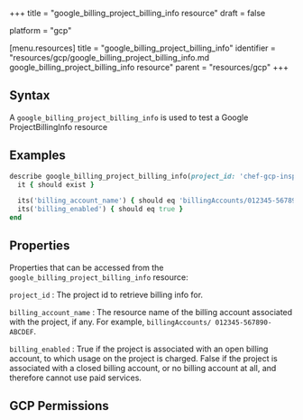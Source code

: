 +++
title = "google_billing_project_billing_info resource"
draft = false

platform = "gcp"

[menu.resources]
    title = "google_billing_project_billing_info"
    identifier = "resources/gcp/google_billing_project_billing_info.md google_billing_project_billing_info resource"
    parent = "resources/gcp"
+++

## Syntax

A `google_billing_project_billing_info` is used to test a Google ProjectBillingInfo resource

## Examples

```ruby
describe google_billing_project_billing_info(project_id: 'chef-gcp-inspec') do
  it { should exist }

  its('billing_account_name') { should eq 'billingAccounts/012345-567890-ABCDEF' }
  its('billing_enabled') { should eq true }
end
```

## Properties

Properties that can be accessed from the `google_billing_project_billing_info` resource:

`project_id`
: The project id to retrieve billing info for.

`billing_account_name`
: The resource name of the billing account associated with the project, if any. For example, `billingAccounts/ 012345-567890-ABCDEF`.

`billing_enabled`
: True if the project is associated with an open billing account, to which usage on the project is charged. False if the project
is associated with a closed billing account, or no billing account at all, and therefore cannot use paid services.

## GCP Permissions
